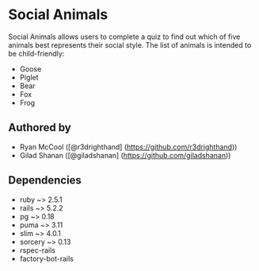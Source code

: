 # Social Animals

Social Animals allows users to complete a quiz to find out which of five animals best represents their social style. The list of animals is intended to be child-friendly:

* Goose
* Piglet
* Bear
* Fox
* Frog

## Authored by

* Ryan McCool ([@r3drighthand] (https://github.com/r3drighthand))
* Gilad Shanan ([@giladshanan] (https://github.com/giladshanan))

## Dependencies

* ruby ~> 2.5.1
* rails ~> 5.2.2
* pg ~> 0.18
* puma ~> 3.11
* slim ~> 4.0.1
* sorcery ~> 0.13
* rspec-rails
* factory-bot-rails
